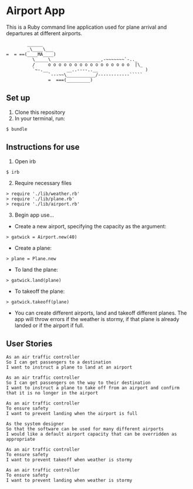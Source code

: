 Airport App
=================
This is a Ruby command line application used for plane arrival and departures at different airports.
```
        ______
        _\____\___
=  = ==(____MA____)
          \_____\___________________,-~~~~~~~`-.._
          /     o o o o o o o o o o o o o o o o  |\_
          `~-.__       __..----..__                  )
                `---~~\___________/------------`````
                =  ===(_________)

```

## Set up  

1) Clone this repository
2) In your terminal, run:
```
$ bundle
```

## Instructions for use  

1) Open irb  
```
$ irb
```
2) Require necessary files  
```
> require './lib/weather.rb'
> require './lib/plane.rb'
> require './lib/airport.rb'
```
3) Begin app use...
- Create a new airport, specifying the capacity as the argument:
```
> gatwick = Airport.new(40)
```
- Create a plane:
```
> plane = Plane.new
```
- To land the plane:
```
> gatwick.land(plane)
```
- To takeoff the plane:
```
> gatwick.takeoff(plane)
```
- You can create different airports, land and takeoff different planes. The app will throw errors if the weather is stormy, if that plane is already landed or if the airport if full.
  
## User Stories  

```
As an air traffic controller 
So I can get passengers to a destination 
I want to instruct a plane to land at an airport

As an air traffic controller 
So I can get passengers on the way to their destination 
I want to instruct a plane to take off from an airport and confirm that it is no longer in the airport

As an air traffic controller 
To ensure safety 
I want to prevent landing when the airport is full 

As the system designer
So that the software can be used for many different airports
I would like a default airport capacity that can be overridden as appropriate

As an air traffic controller 
To ensure safety 
I want to prevent takeoff when weather is stormy 

As an air traffic controller 
To ensure safety 
I want to prevent landing when weather is stormy 
```

